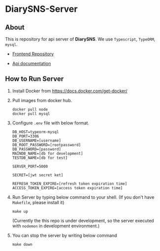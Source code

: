# DiarySNS-Server

## About

This is repository for api server of **DiarySNS**.
We use `Typescript`, `TypeORM`, `mysql`.

- <a href=https://github.com/jun-jungin-web-study/DiarySNS-Client> Frontend Repository </a>

- <a href=https://github.com/jun-jungin-web-study/DiarySNS-Server/tree/main/src/controller#diarysns-api-specifications>Api documentation </a>

## How to Run Server

1. Install Docker from https://docs.docker.com/get-docker/
2. Pull images from docker hub.

   ```
   docker pull node
   docker pull mysql
   ```

3. Configure `.env` file with below format.

   ```
   DB_HOST=typeorm-mysql
   DB_PORT=3306
   DB_USERNAME=[username]
   DB_ROOT_PASSWORD=[rootpassword]
   DB_PASSWORD=[password]
   MAINDB_NAME=[db for development]
   TESTDB_NAME=[db for test]

   SERVER_PORT=5000

   SECRET=[jwt secret ket]

   REFRESH_TOKEN_EXPIRE=[refresh token expiration time]
   ACCESS_TOKEN_EXPIRE=[access token expiration time]
   ```

4. Run Server by typing below command to your shell. (If you don't have `Makefile`, please install it)

   ```
   make up
   ```

   (Currently the this repo is under development, so the server executed with `nodemon` in development environment.)

5. You can stop the server by writing below command
   ```
   make down
   ```
